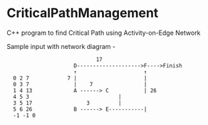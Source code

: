 # CriticalPathManagement
C++ program to find Critical Path using Activity-on-Edge Network


Sample input with network diagram -


	                            17
                         D-------------------->F---->Finish
                         ↑                     ↑
      0 2 7            7 |                     |
      0 3 7              |    7                |
      1 4 13             A ------> C           | 26
      4 5 3              		       |	
      3 5 17		      	 3	       | 
      5 6 26             B ------> E-----------|
      -1 -1 0		      
      
     
